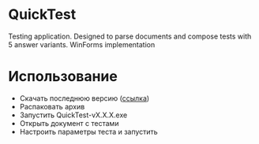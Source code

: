 # QuickTest
Testing application. Designed to parse documents and compose tests with 5 answer variants. WinForms implementation

# Использование
- Скачать последнюю версию ([ссылка](https://github.com/cmd-E/QuickTest/releases/latest))
- Распаковать архив
- Запустить QuickTest-vX.X.X.exe
- Открыть документ с тестами
- Настроить параметры теста и запустить

